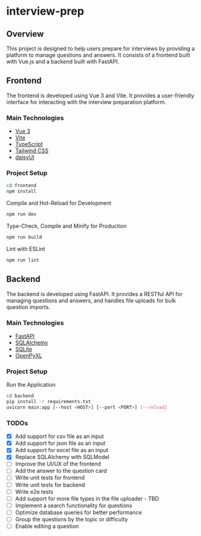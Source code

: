 # interview-prep

## Overview

This project is designed to help users prepare for interviews by providing a platform to manage questions and answers. It consists of a frontend built with Vue.js and a backend built with FastAPI.

## Frontend

The frontend is developed using Vue 3 and Vite. It provides a user-friendly interface for interacting with the interview preparation platform.

### Main Technologies

- [Vue 3](https://vuejs.org/guide/quick-start)
- [Vite](https://vite.dev/)
- [TypeScript](https://www.typescriptlang.org/)
- [Tailwind CSS](https://tailwindcss.com/)
- [daisyUI](https://daisyui.com/)

### Project Setup

```sh
cd frontend
npm install
```

Compile and Hot-Reload for Development
```sh
npm run dev
```

Type-Check, Compile and Minify for Production
```sh
npm run build
```

Lint with ESLint
```sh
npm run lint
```

## Backend
The backend is developed using FastAPI. It provides a RESTful API for managing questions and answers, and handles file uploads for bulk question imports.

### Main Technologies
- [FastAPI](https://fastapi.tiangolo.com/tutorial/first-steps/)
- [SQLAlchemy](https://docs.sqlalchemy.org/en/20/orm/)
- [SQLite](https://www.sqlite.org/)
- [OpenPyXL](https://openpyxl.readthedocs.io/en/stable/)

### Project Setup
Run the Application
```sh
cd backend
pip install -r requirements.txt
uvicorn main:app [--host <HOST>] [--port <PORT>] [--reload]
```

### TODOs
- [x] Add support for csv file as an input
- [x] Add support for json file as an input
- [x] Add support for excel file as an input
- [x] Replace SQLAlchemy with SQLModel
- [ ] Improve the UI/UX of the frontend
- [ ] Add the answer to the question card 
- [ ] Write unit tests for frontend
- [ ] Write unit tests for backend
- [ ] Write e2e tests
- [ ] Add support for more file types in the file uploader - TBD
- [ ] Implement a search functionality for questions
- [ ] Optimize database queries for better performance
- [ ] Group the questions by the topic or difficulty
- [ ] Enable editing a question
